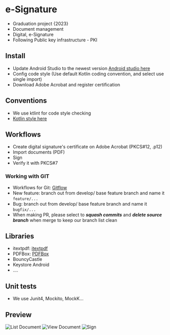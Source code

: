 # e-Signature
- Graduation project {2023}
- Document management
- Digital, e-Signature
- Following Public key infrastructure - PKI

## Install
- Update Android Studio to the newest version [Android studio here](https://developer.android.com/studio)
- Config code style (Use default Kotlin coding convention, and select use single import)
- Download Adobe Acrobat and register certification

## Conventions
- We use ktlint for code style checking
- [Kotlin style here](https://developer.android.com/kotlin/style-guide)

## Workflows
- Create digital signature's certificate on Adobe Acrobat (PKCS#12, .p12)
- Import documents (PDF)
- Sign
- Verify it with PKCS#7

### Working with GIT
- Workflows for Git: [Gitflow](https://nvie.com/posts/a-successful-git-branching-model/)
- New feature: branch out from develop/ base feature branch and name it `feature/...`
- Bug: branch out from develop/ base feature branch and name it `bugfix/...`
- When making PR, please select to ***squash commits*** and ***delete source branch*** when merge to keep our branch list clean

## Libraries
- itextpdf: [itextpdf](https://github.com/itext/itextpdf)
- PDFBox: [PDFBox](https://github.com/TomRoush/PdfBox-Android)
- BouncyCastle
- Keystore Android
- ....

## Unit tests
- We use Junit4, Mockito, MockK...

## Preview
![List Document](/Users/quangdo2/Documents/other/esign/app/src/main/res/screenshot/docs_list.png "List Document")
![View Document](/Users/quangdo2/Documents/other/esign/app/src/main/res/screenshot/docs_view.png "View Document")
![Sign](/Users/quangdo2/Documents/other/esign/app/src/main/res/screenshot/sign.png "Sign")